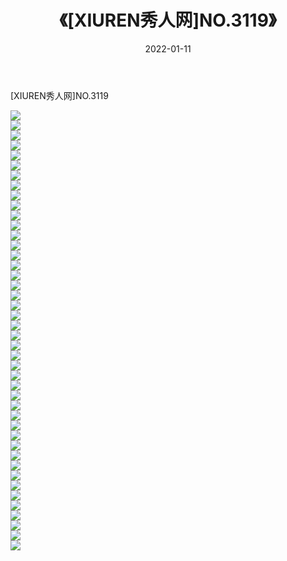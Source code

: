 ﻿---
layout: post
title:  《[XIUREN秀人网]NO.3119》
date:   2022-01-11
img: http://img.660000.xyz/Sharelink/秀人网/秀人网第04部分/[XIUREN秀人网]NO.3119/000.jpg
categories: [美女, 清纯, 唯美]
---

[XIUREN秀人网]NO.3119

 ![](http://img.660000.xyz/Sharelink/秀人网/秀人网第04部分/[XIUREN秀人网]NO.3119/001.jpg) <br>![](http://img.660000.xyz/Sharelink/秀人网/秀人网第04部分/[XIUREN秀人网]NO.3119/002.jpg) <br>![](http://img.660000.xyz/Sharelink/秀人网/秀人网第04部分/[XIUREN秀人网]NO.3119/003.jpg) <br>![](http://img.660000.xyz/Sharelink/秀人网/秀人网第04部分/[XIUREN秀人网]NO.3119/004.jpg) <br>![](http://img.660000.xyz/Sharelink/秀人网/秀人网第04部分/[XIUREN秀人网]NO.3119/005.jpg) <br>![](http://img.660000.xyz/Sharelink/秀人网/秀人网第04部分/[XIUREN秀人网]NO.3119/006.jpg) <br>![](http://img.660000.xyz/Sharelink/秀人网/秀人网第04部分/[XIUREN秀人网]NO.3119/007.jpg) <br>![](http://img.660000.xyz/Sharelink/秀人网/秀人网第04部分/[XIUREN秀人网]NO.3119/008.jpg) <br>![](http://img.660000.xyz/Sharelink/秀人网/秀人网第04部分/[XIUREN秀人网]NO.3119/009.jpg) <br>![](http://img.660000.xyz/Sharelink/秀人网/秀人网第04部分/[XIUREN秀人网]NO.3119/010.jpg) <br>![](http://img.660000.xyz/Sharelink/秀人网/秀人网第04部分/[XIUREN秀人网]NO.3119/011.jpg) <br>![](http://img.660000.xyz/Sharelink/秀人网/秀人网第04部分/[XIUREN秀人网]NO.3119/012.jpg) <br>![](http://img.660000.xyz/Sharelink/秀人网/秀人网第04部分/[XIUREN秀人网]NO.3119/013.jpg) <br>![](http://img.660000.xyz/Sharelink/秀人网/秀人网第04部分/[XIUREN秀人网]NO.3119/014.jpg) <br>![](http://img.660000.xyz/Sharelink/秀人网/秀人网第04部分/[XIUREN秀人网]NO.3119/015.jpg) <br>![](http://img.660000.xyz/Sharelink/秀人网/秀人网第04部分/[XIUREN秀人网]NO.3119/016.jpg) <br>![](http://img.660000.xyz/Sharelink/秀人网/秀人网第04部分/[XIUREN秀人网]NO.3119/017.jpg) <br>![](http://img.660000.xyz/Sharelink/秀人网/秀人网第04部分/[XIUREN秀人网]NO.3119/018.jpg) <br>![](http://img.660000.xyz/Sharelink/秀人网/秀人网第04部分/[XIUREN秀人网]NO.3119/019.jpg) <br>![](http://img.660000.xyz/Sharelink/秀人网/秀人网第04部分/[XIUREN秀人网]NO.3119/020.jpg) <br>![](http://img.660000.xyz/Sharelink/秀人网/秀人网第04部分/[XIUREN秀人网]NO.3119/021.jpg) <br>![](http://img.660000.xyz/Sharelink/秀人网/秀人网第04部分/[XIUREN秀人网]NO.3119/022.jpg) <br>![](http://img.660000.xyz/Sharelink/秀人网/秀人网第04部分/[XIUREN秀人网]NO.3119/023.jpg) <br>![](http://img.660000.xyz/Sharelink/秀人网/秀人网第04部分/[XIUREN秀人网]NO.3119/024.jpg) <br>![](http://img.660000.xyz/Sharelink/秀人网/秀人网第04部分/[XIUREN秀人网]NO.3119/025.jpg) <br>![](http://img.660000.xyz/Sharelink/秀人网/秀人网第04部分/[XIUREN秀人网]NO.3119/026.jpg) <br>![](http://img.660000.xyz/Sharelink/秀人网/秀人网第04部分/[XIUREN秀人网]NO.3119/027.jpg) <br>![](http://img.660000.xyz/Sharelink/秀人网/秀人网第04部分/[XIUREN秀人网]NO.3119/028.jpg) <br>![](http://img.660000.xyz/Sharelink/秀人网/秀人网第04部分/[XIUREN秀人网]NO.3119/029.jpg) <br>![](http://img.660000.xyz/Sharelink/秀人网/秀人网第04部分/[XIUREN秀人网]NO.3119/030.jpg) <br>![](http://img.660000.xyz/Sharelink/秀人网/秀人网第04部分/[XIUREN秀人网]NO.3119/031.jpg) <br>![](http://img.660000.xyz/Sharelink/秀人网/秀人网第04部分/[XIUREN秀人网]NO.3119/032.jpg) <br>![](http://img.660000.xyz/Sharelink/秀人网/秀人网第04部分/[XIUREN秀人网]NO.3119/033.jpg) <br>![](http://img.660000.xyz/Sharelink/秀人网/秀人网第04部分/[XIUREN秀人网]NO.3119/034.jpg) <br>![](http://img.660000.xyz/Sharelink/秀人网/秀人网第04部分/[XIUREN秀人网]NO.3119/035.jpg) <br>![](http://img.660000.xyz/Sharelink/秀人网/秀人网第04部分/[XIUREN秀人网]NO.3119/036.jpg) <br>![](http://img.660000.xyz/Sharelink/秀人网/秀人网第04部分/[XIUREN秀人网]NO.3119/037.jpg) <br>![](http://img.660000.xyz/Sharelink/秀人网/秀人网第04部分/[XIUREN秀人网]NO.3119/038.jpg) <br>![](http://img.660000.xyz/Sharelink/秀人网/秀人网第04部分/[XIUREN秀人网]NO.3119/039.jpg) <br>![](http://img.660000.xyz/Sharelink/秀人网/秀人网第04部分/[XIUREN秀人网]NO.3119/040.jpg) <br>![](http://img.660000.xyz/Sharelink/秀人网/秀人网第04部分/[XIUREN秀人网]NO.3119/041.jpg) <br>![](http://img.660000.xyz/Sharelink/秀人网/秀人网第04部分/[XIUREN秀人网]NO.3119/042.jpg) <br>![](http://img.660000.xyz/Sharelink/秀人网/秀人网第04部分/[XIUREN秀人网]NO.3119/043.jpg) <br>![](http://img.660000.xyz/Sharelink/秀人网/秀人网第04部分/[XIUREN秀人网]NO.3119/044.jpg) <br>